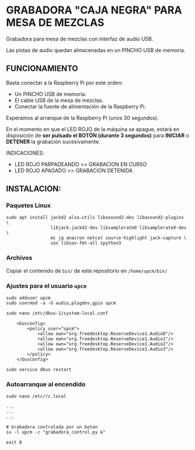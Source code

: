 # GRABADORA "CAJA NEGRA" PARA MESA DE MEZCLAS

Grabadora para mesa de mezclas con interfaz de audio USB.

Las pistas de audio quedan almacenadas en un PINCHO USB de memoria.

## FUNCIONAMIENTO

Basta conectar a la Raspberry Pi por este orden:

- Un PINCHO USB de memoria.
- El cable USB de la mesa de mezclas.
- Conectar la fuente de alimentación de la Raspberry Pi.

Esperamos al arranque de la Raspberry Pi (unos 30 segundos).

En el momento en que el LED ROJO de la máquina se apague, estará en disposición de **ser pulsado el BOTÓN (durante 3 segundos)** para **INICIAR** o **DETENER** la grabación sucesivamente.

INDICACIONES:

- LED ROJO PARPADEANDO >> GRABACION EN CURSO
- LED ROJO APAGADO >> GRABACION DETENIDA

## INSTALACION:

### Paquetes Linux

```
sudo apt install jackd2 alsa-utils libasound2-dev libasound2-plugins  \
                 libjack-jackd2-dev libsamplerate0 libsamplerate0-dev  \
                 mc jq anacron netcat source-highlight jack-capture \
                 sox libsox-fmt-all ipython3

```

### Archivos

Copiar el contenido de `bin/` de este repositorio en `/home/upcm/bin/`


### Ajustes para el usuario `upcm`

```
sudo adduser upcm
sudo usermod -a -G audio,plugdev,gpio upcm
```

```
sudo nano /etc/dbus-1/system-local.conf
```

```
    <busconfig>
        <policy user="upcm">
            <allow own="org.freedesktop.ReserveDevice1.Audio0"/>
            <allow own="org.freedesktop.ReserveDevice1.Audio1"/>
            <allow own="org.freedesktop.ReserveDevice1.Audio2"/>
            <allow own="org.freedesktop.ReserveDevice1.Audio3"/>
        </policy>
    </busconfig>
```
    
```
sudo service dbus restart
```

### Autoarranque al encendido

```
sudo nano /etc/rc.local
```
```
...
...
...

# Grabadora controlada por un boton
su -l upcm -c "grabadora_control.py &"

exit 0
```
